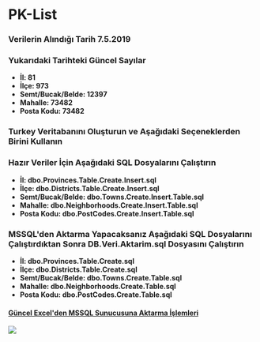 # PK-List
<h3>Verilerin Alındığı Tarih 7.5.2019</h3>
<h3>Yukarıdaki Tarihteki Güncel Sayılar</h3>
<ul>
<li><b>İl: 81</b></li>
<li><b>İlçe: 973</b></li>
<li><b>Semt/Bucak/Belde: 12397</b></li>
<li><b>Mahalle: 73482</b></li>
<li><b>Posta Kodu: 73482</b></li>
</ul>

<h3>Turkey Veritabanını Oluşturun ve Aşağıdaki Seçeneklerden Birini Kullanın</h3>

<h3>Hazır Veriler İçin Aşağıdaki SQL Dosyalarını Çalıştırın</h3>
<ul>
<li><b>İl: dbo.Provinces.Table.Create.Insert.sql</b></li>
<li><b>İlçe: dbo.Districts.Table.Create.Insert.sql</b></li>
<li><b>Semt/Bucak/Belde: dbo.Towns.Create.Insert.Table.sql</b></li>
<li><b>Mahalle: dbo.Neighborhoods.Create.Insert.Table.sql</b></li>
<li><b>Posta Kodu: dbo.PostCodes.Create.Insert.Table.sql</b></li>
</ul>

<h3>MSSQL'den Aktarma Yapacaksanız Aşağıdaki SQL Dosyalarını Çalıştırdıktan Sonra DB.Veri.Aktarim.sql Dosyasını Çalıştırın</h3>
<ul>
<li><b>İl: dbo.Provinces.Table.Create.sql</b></li>
<li><b>İlçe: dbo.Districts.Table.Create.sql</b></li>
<li><b>Semt/Bucak/Belde: dbo.Towns.Create.Table.sql</b></li>
<li><b>Mahalle: dbo.Neighborhoods.Create.Table.sql</b></li>
<li><b>Posta Kodu: dbo.PostCodes.Create.Table.sql</b></li>
</ul>

<h4><a href="https://github.com/cmd64/PK-List/wiki/G%C3%BCncel-Excel'den-MSSQL-Sunucusuna-Aktarma-%C4%B0%C5%9Flemleri">Güncel Excel'den MSSQL Sunucusuna Aktarma İşlemleri</a></h4>

<img src="https://github.com/cmd64/PK-List/blob/master/TurkeyPKList.PNG?raw=true" />
